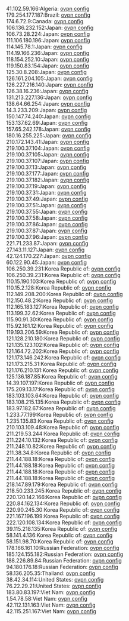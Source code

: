 41.102.59.166:Algeria: [ovpn config](vpn/41_102_59_166.ovpn)  
179.254.177.187:Brazil: [ovpn config](vpn/179_254_177_187.ovpn)  
174.6.72.9:Canada: [ovpn config](vpn/174_6_72_9.ovpn)  
106.136.232.152:Japan: [ovpn config](vpn/106_136_232_152.ovpn)  
106.73.28.224:Japan: [ovpn config](vpn/106_73_28_224.ovpn)  
111.106.180.196:Japan: [ovpn config](vpn/111_106_180_196.ovpn)  
114.145.78.1:Japan: [ovpn config](vpn/114_145_78_1.ovpn)  
114.19.166.236:Japan: [ovpn config](vpn/114_19_166_236.ovpn)  
118.154.252.10:Japan: [ovpn config](vpn/118_154_252_10.ovpn)  
119.150.83.154:Japan: [ovpn config](vpn/119_150_83_154.ovpn)  
125.30.8.208:Japan: [ovpn config](vpn/125_30_8_208.ovpn)  
126.161.204.105:Japan: [ovpn config](vpn/126_161_204_105.ovpn)  
126.227.216.140:Japan: [ovpn config](vpn/126_227_216_140.ovpn)  
126.38.16.236:Japan: [ovpn config](vpn/126_38_16_236.ovpn)  
131.213.227.136:Japan: [ovpn config](vpn/131_213_227_136.ovpn)  
138.64.66.254:Japan: [ovpn config](vpn/138_64_66_254.ovpn)  
14.3.233.209:Japan: [ovpn config](vpn/14_3_233_209.ovpn)  
150.147.74.240:Japan: [ovpn config](vpn/150_147_74_240.ovpn)  
153.137.62.69:Japan: [ovpn config](vpn/153_137_62_69.ovpn)  
157.65.242.178:Japan: [ovpn config](vpn/157_65_242_178.ovpn)  
180.16.255.225:Japan: [ovpn config](vpn/180_16_255_225.ovpn)  
210.172.143.41:Japan: [ovpn config](vpn/210_172_143_41.ovpn)  
219.100.37.104:Japan: [ovpn config](vpn/219_100_37_104.ovpn)  
219.100.37.105:Japan: [ovpn config](vpn/219_100_37_105.ovpn)  
219.100.37.107:Japan: [ovpn config](vpn/219_100_37_107.ovpn)  
219.100.37.13:Japan: [ovpn config](vpn/219_100_37_13.ovpn)  
219.100.37.177:Japan: [ovpn config](vpn/219_100_37_177.ovpn)  
219.100.37.182:Japan: [ovpn config](vpn/219_100_37_182.ovpn)  
219.100.37.19:Japan: [ovpn config](vpn/219_100_37_19.ovpn)  
219.100.37.31:Japan: [ovpn config](vpn/219_100_37_31.ovpn)  
219.100.37.49:Japan: [ovpn config](vpn/219_100_37_49.ovpn)  
219.100.37.51:Japan: [ovpn config](vpn/219_100_37_51.ovpn)  
219.100.37.55:Japan: [ovpn config](vpn/219_100_37_55.ovpn)  
219.100.37.58:Japan: [ovpn config](vpn/219_100_37_58.ovpn)  
219.100.37.86:Japan: [ovpn config](vpn/219_100_37_86.ovpn)  
219.100.37.87:Japan: [ovpn config](vpn/219_100_37_87.ovpn)  
219.100.37.96:Japan: [ovpn config](vpn/219_100_37_96.ovpn)  
221.71.233.87:Japan: [ovpn config](vpn/221_71_233_87.ovpn)  
27.143.11.127:Japan: [ovpn config](vpn/27_143_11_127.ovpn)  
42.124.170.227:Japan: [ovpn config](vpn/42_124_170_227.ovpn)  
60.122.90.45:Japan: [ovpn config](vpn/60_122_90_45.ovpn)  
106.250.39.231:Korea Republic of: [ovpn config](vpn/106_250_39_231.ovpn)  
106.250.39.231:Korea Republic of: [ovpn config](vpn/106_250_39_231.ovpn)  
110.15.190.103:Korea Republic of: [ovpn config](vpn/110_15_190_103.ovpn)  
110.15.2.128:Korea Republic of: [ovpn config](vpn/110_15_2_128.ovpn)  
112.149.208.200:Korea Republic of: [ovpn config](vpn/112_149_208_200.ovpn)  
112.150.48.2:Korea Republic of: [ovpn config](vpn/112_150_48_2.ovpn)  
112.165.183.127:Korea Republic of: [ovpn config](vpn/112_165_183_127.ovpn)  
113.199.32.62:Korea Republic of: [ovpn config](vpn/113_199_32_62.ovpn)  
115.90.91.30:Korea Republic of: [ovpn config](vpn/115_90_91_30.ovpn)  
115.92.161.12:Korea Republic of: [ovpn config](vpn/115_92_161_12.ovpn)  
119.193.206.59:Korea Republic of: [ovpn config](vpn/119_193_206_59.ovpn)  
121.128.210.180:Korea Republic of: [ovpn config](vpn/121_128_210_180.ovpn)  
121.135.123.102:Korea Republic of: [ovpn config](vpn/121_135_123_102.ovpn)  
121.164.72.202:Korea Republic of: [ovpn config](vpn/121_164_72_202.ovpn)  
121.173.146.242:Korea Republic of: [ovpn config](vpn/121_173_146_242.ovpn)  
121.173.215.31:Korea Republic of: [ovpn config](vpn/121_173_215_31.ovpn)  
121.176.210.131:Korea Republic of: [ovpn config](vpn/121_176_210_131.ovpn)  
125.136.187.85:Korea Republic of: [ovpn config](vpn/125_136_187_85.ovpn)  
14.39.107.197:Korea Republic of: [ovpn config](vpn/14_39_107_197.ovpn)  
175.209.13.17:Korea Republic of: [ovpn config](vpn/175_209_13_17.ovpn)  
183.103.103.64:Korea Republic of: [ovpn config](vpn/183_103_103_64.ovpn)  
183.108.215.135:Korea Republic of: [ovpn config](vpn/183_108_215_135.ovpn)  
183.97.182.67:Korea Republic of: [ovpn config](vpn/183_97_182_67.ovpn)  
1.233.77.199:Korea Republic of: [ovpn config](vpn/1_233_77_199.ovpn)  
1.235.135.83:Korea Republic of: [ovpn config](vpn/1_235_135_83.ovpn)  
210.103.109.48:Korea Republic of: [ovpn config](vpn/210_103_109_48.ovpn)  
211.219.53.244:Korea Republic of: [ovpn config](vpn/211_219_53_244.ovpn)  
211.224.10.132:Korea Republic of: [ovpn config](vpn/211_224_10_132.ovpn)  
211.248.10.82:Korea Republic of: [ovpn config](vpn/211_248_10_82.ovpn)  
211.38.34.8:Korea Republic of: [ovpn config](vpn/211_38_34_8.ovpn)  
211.44.188.18:Korea Republic of: [ovpn config](vpn/211_44_188_18.ovpn)  
211.44.188.18:Korea Republic of: [ovpn config](vpn/211_44_188_18.ovpn)  
211.44.188.18:Korea Republic of: [ovpn config](vpn/211_44_188_18.ovpn)  
211.44.188.18:Korea Republic of: [ovpn config](vpn/211_44_188_18.ovpn)  
218.147.89.179:Korea Republic of: [ovpn config](vpn/218_147_89_179.ovpn)  
218.50.233.245:Korea Republic of: [ovpn config](vpn/218_50_233_245.ovpn)  
220.120.142.166:Korea Republic of: [ovpn config](vpn/220_120_142_166.ovpn)  
220.84.162.134:Korea Republic of: [ovpn config](vpn/220_84_162_134.ovpn)  
220.90.245.30:Korea Republic of: [ovpn config](vpn/220_90_245_30.ovpn)  
221.167.196.199:Korea Republic of: [ovpn config](vpn/221_167_196_199.ovpn)  
222.120.108.134:Korea Republic of: [ovpn config](vpn/222_120_108_134.ovpn)  
39.115.218.135:Korea Republic of: [ovpn config](vpn/39_115_218_135.ovpn)  
58.141.4.136:Korea Republic of: [ovpn config](vpn/58_141_4_136.ovpn)  
58.151.98.70:Korea Republic of: [ovpn config](vpn/58_151_98_70.ovpn)  
178.166.161.10:Russian Federation: [ovpn config](vpn/178_166_161_10.ovpn)  
185.124.155.182:Russian Federation: [ovpn config](vpn/185_124_155_182.ovpn)  
188.226.89.84:Russian Federation: [ovpn config](vpn/188_226_89_84.ovpn)  
94.180.176.18:Russian Federation: [ovpn config](vpn/94_180_176_18.ovpn)  
58.136.205.35:Thailand: [ovpn config](vpn/58_136_205_35.ovpn)  
38.42.34.114:United States: [ovpn config](vpn/38_42_34_114.ovpn)  
76.22.29.21:United States: [ovpn config](vpn/76_22_29_21.ovpn)  
183.80.83.197:Viet Nam: [ovpn config](vpn/183_80_83_197.ovpn)  
1.54.78.58:Viet Nam: [ovpn config](vpn/1_54_78_58.ovpn)  
42.112.131.163:Viet Nam: [ovpn config](vpn/42_112_131_163.ovpn)  
42.115.251.167:Viet Nam: [ovpn config](vpn/42_115_251_167.ovpn)  
